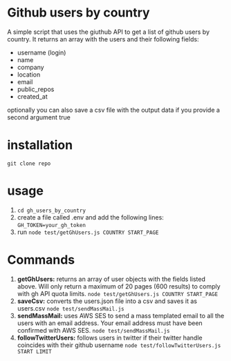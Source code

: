 # Github users by country
A simple script that uses the giuthub API to get a list of github users by country. It returns an array with the users and their following fields:
- username (login)
- name
- company
- location
- email
- public_repos
- created_at

optionally you can also save a csv file with the output data if you provide a second argument true

# installation
`git clone repo`

# usage 
1. `cd gh_users_by_country`
2. create a file called .env and add the following lines: `GH_TOKEN=your_gh_token`
2. run `node test/getGhUsers.js COUNTRY START_PAGE`

# Commands
1. **getGhUsers:** returns an array of user objects with the fields listed above. Will only return a maximum of 20 pages (600 results) to comply with gh API quota limits.
`node test/getGhUsers.js COUNTRY START_PAGE`
2. **saveCsv:** converts the users.json file into a csv and saves it as users.csv
`node test/sendMassMail.js`
3. **sendMassMail:** uses AWS SES to send a mass templated email to all the users with an email address. Your email address must have been confirmed with AWS SES.
`node test/sendMassMail.js`
4. **followTwitterUsers:** follows users in twitter if their twitter handle coincides with their github username
`node test/followTwitterUsers.js START LIMIT`
